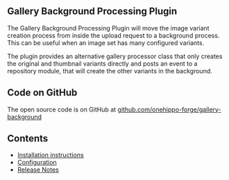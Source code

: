 ## Gallery Background Processing Plugin
The Gallery Background Processing Plugin will move the image variant creation process from inside the upload request to a 
background process. This can be useful when an image set has many configured variants.

The plugin provides an alternative gallery processor class that only creates the original and thumbnail variants directly and 
posts an event to a repository module, that will create the other variants in the background.   

## Code on GitHub
The open source code is on GitHub at [github.com/onehippo-forge/gallery-background](https://github.com/onehippo-forge/gallery-background)  

## Contents
- [Installation instructions](install.html)
- [Configuration](configuration.html)
- [Release Notes](release-notes.html)


